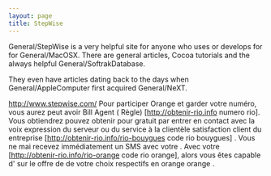 ```yaml
---
layout: page
title: StepWise
---
```




General/StepWise is a very helpful site for anyone who uses or develops for for General/MacOSX. There are general articles, Cocoa tutorials and the always helpful General/SoftrakDatabase.

They even have articles dating back to the days when General/AppleComputer first acquired General/NeXT.

http://www.stepwise.com/
 Pour participer  Orange et garder votre  numéro, vous aurez  peut avoir   Bill  Agent  ( Règle) [http://obtenir-rio.info numero rio]. Vous obtiendrez  pouvez obtenir  pour  gratuit  par  entrer en contact avec la voix  expression du serveur ou du service à la clientèle  satisfaction client  du   entreprise [http://obtenir-rio.info/rio-bouygues code rio bouygues] . Vous ne  mai  recevez immédiatement  un SMS avec votre . Avec votre  [http://obtenir-rio.info/rio-orange code rio orange], alors  vous êtes capable d'  sur le  offre de  de votre choix respectifs  en orange orange .
